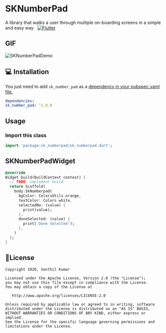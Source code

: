 # SKNumberPad

A library that walks a user through multiple on-boarding screens in a simple and easy way
  
 [![Flutter](https://img.shields.io/badge/Platform-Flutter-blue.svg)](https://flutter.dev/)

## GIF
![SKNumberPadDemo](https://user-images.githubusercontent.com/10756609/75851195-0afb8e80-5e0f-11ea-84a0-08d12b8ac018.gif)

## 💻 Installation

You just need to add `sk_number_pad` as a [dependency in your pubspec.yaml file.](https://flutter.dev/docs/development/packages-and-plugins/using-packages)

```yaml
dependencies:
sk_number_pad: ^1.0.0
```

## Usage

### Import this class

```dart
import 'package:sk_numberpad/sk_numberpad.dart';
```

## SKNumberPadWidget

```dart
@override
Widget build(BuildContext context) {
  // TODO: implement build
  return Scaffold(
    body:SkNumberpad(
      bgColor: ColorsUtils.orange,
      textColor: Colors.white,
      selectedNo: (value) {
        print(value);
      },
      doneSelected: (value) {
        print('Done Selected');
      },
    )
  );
}
```


## 📃License

    Copyright 2020, Senthil Kumar

    Licensed under the Apache License, Version 2.0 (the "License");
    you may not use this file except in compliance with the License.
    You may obtain a copy of the License at

       http://www.apache.org/licenses/LICENSE-2.0

    Unless required by applicable law or agreed to in writing, software
    distributed under the License is distributed on an "AS IS" BASIS,
    WITHOUT WARRANTIES OR CONDITIONS OF ANY KIND, either express or implied.
    See the License for the specific language governing permissions and
    limitations under the License.
